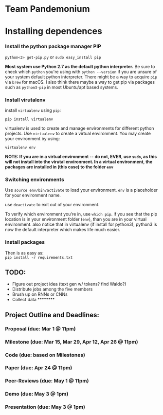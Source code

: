 # Team Pandemonium

# Installing dependences  
### Install the python package manager PIP  

```python<3> get-pip.py``` or ```sudo easy_install pip```  

__Most system use Python 2.7 as the default python interpreter.__ Be sure to check which ```python``` you're using with ```python --version``` if you are unsure of your system default python interpreter.  There might be a way to acquire ```pip``` via ```brew``` for macOS.  I also think there maybe a way to get pip via packages such as ```python3-pip``` in most Ubuntu/apt based systems.

### Install virutalenv

install ```virtualenv``` using ```pip```:  

```pip install virtualenv```

virtualenv is used to create and manage environments for different python projects.  Use ```virtualenv``` to create a virtual environment.  You may create your environment by using:

```virtualenv env```

__NOTE: If you are in a virtual environment -- do not, EVER, use ```sudo```, as this will not install into the virutal environment. In a virtual environment, the packages are installed in (this case) to the folder ```env```__

### Switching environments
Use ```source env/bin/activate``` to load your environment.  ```env``` is a placeholder for your environment name.  

use ```deactivate``` to exit out of your environment.  

To verify which environment you're in, use ```which pip```.  if you see that the pip location is in your environment folder (```env```), than you are in your virtual environment. also notice that in virtualenv (if install for python3), python3 is now the default interpreter which makes life much easier.

### Install packages

Then is as easy as:  
```pip install -r requirements.txt```



## TODO:
- Figure out project idea (text gen w/ tokens? find Waldo?)
- Distribute jobs among the five members
- Brush up on RNNs or CNNs
- Collect data ********

## Project Outline and Deadlines:

### Proposal (due: Mar 1 @ 11pm)

### Milestone (due: Mar 15, Mar 29, Apr 12, Apr 26 @ 11pm)

### Code (due: based on Milestones)

### Paper (due: Apr 24 @ 11pm)

### Peer-Reviews (due: May 1 @ 11pm)

### Demo (due: May 3 @ 1pm)

### Presentation (due: May 3 @ 1pm)
